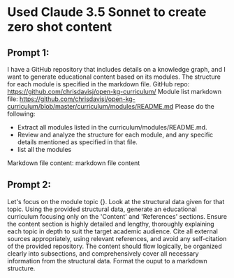 # Used Claude 3.5 Sonnet to create zero shot content


## Prompt 1:
I have a GitHub repository that includes details on a knowledge graph, and I want to generate educational content based on its modules. The structure for each module is specified in the markdown file.
GitHub repo: https://github.com/chrisdavisj/open-kg-curriculum/
Module list markdown file: https://github.com/chrisdavisj/open-kg-curriculum/blob/master/curriculum/modules/README.md
Please do the following:
 - Extract all modules listed in the curriculum/modules/README.md.
 - Review and analyze the structure for each module, and any specific details mentioned as specified in that file.
 - list all the modules

Markdown file content:
markdown file content


## Prompt 2:
Let's focus on the module topic {}. Look at the structural data given for that topic. Using the provided structural data, generate an educational curriculum focusing only on the 'Content' and 'References' sections. Ensure the content section is highly detailed and lengthy, thoroughly explaining each topic in depth to suit the target academic audience. Cite all external sources appropriately, using relevant references, and avoid any self-citation of the provided repository. The content should flow logically, be organized clearly into subsections, and comprehensively cover all necessary information from the structural data. Format the ouput to a markdown structure.